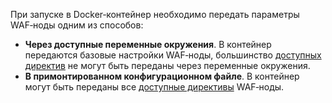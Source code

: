 При запуске в Docker‑контейнер необходимо передать параметры WAF‑ноды одним из способов:

* **Через доступные переменные окружения**. В контейнер передаются базовые настройки WAF‑ноды, большинство [доступных директив](configure-parameters-ru.md) не могут быть переданы через переменные окружения.
* **В примонтированном конфигурационном файле**. В контейнер могут быть переданы все [доступные директивы](configure-parameters-ru.md) WAF‑ноды.
